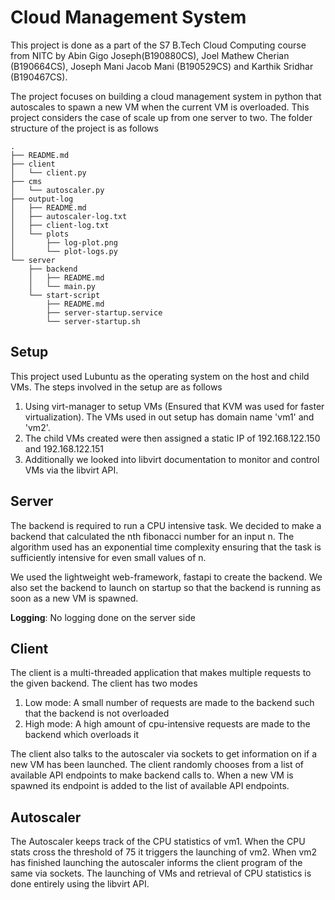 # Cloud Management System
This project is done as a part of the S7 B.Tech Cloud Computing course from NITC by Abin Gigo Joseph(B190880CS), Joel Mathew Cherian (B190664CS), Joseph Mani Jacob Mani (B190529CS) and Karthik Sridhar (B190467CS).

The project focuses on building a cloud management system in python that autoscales to spawn a new VM when the current VM is overloaded. This project considers the case of scale up from one server to two. The folder structure of the project is as follows

```
.
├── README.md
├── client
│   └── client.py
├── cms
│   └── autoscaler.py
├── output-log
│   ├── README.md
│   ├── autoscaler-log.txt
│   ├── client-log.txt
│   └── plots
│       ├── log-plot.png
│       └── plot-logs.py
└── server
    ├── backend
    │   ├── README.md
    │   └── main.py
    └── start-script
        ├── README.md
        ├── server-startup.service
        └── server-startup.sh
```
## Setup
This project used Lubuntu as the operating system on the host and child VMs. The steps involved in the setup are as follows
1. Using virt-manager to setup VMs (Ensured that KVM was used for faster virtualization). The VMs used in out setup has domain name 'vm1' and 'vm2'.
2. The child VMs created were then assigned a static IP of 192.168.122.150 and 192.168.122.151
3. Additionally we looked into libvirt documentation to monitor and control VMs via the libvirt API.

## Server
The backend is required to run a CPU intensive task. We decided to make a backend that calculated the nth fibonacci number for an input n. The algorithm used has an exponential time complexity ensuring that the task is sufficiently intensive for even small values of n.

We used the lightweight web-framework, fastapi to create the backend. We also set the backend to launch on startup so that the backend is running as soon as a new VM is spawned.

**Logging**: No logging done on the server side

## Client
The client is a multi-threaded application that makes multiple requests to the given backend. The client has two modes
1. Low mode: A small number of requests are made to the backend such that the backend is not overloaded
2. High mode: A high amount of cpu-intensive requests are made to the backend which overloads it

The client also talks to the autoscaler via sockets to get information on if a new VM has been launched. The client randomly chooses from a list of available API endpoints to make backend calls to. When a new VM is spawned its endpoint is added to the list of available API endpoints. 

## Autoscaler
The Autoscaler keeps track of the CPU statistics of vm1. When the CPU stats cross the threshold of 75 it triggers the launching of vm2. When vm2 has finished launching the autoscaler informs the client program of the same via sockets. The launching of VMs and retrieval of CPU statistics is done entirely using the libvirt API.
